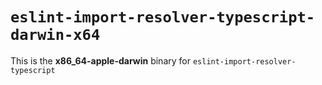 # `eslint-import-resolver-typescript-darwin-x64`

This is the **x86_64-apple-darwin** binary for `eslint-import-resolver-typescript`
